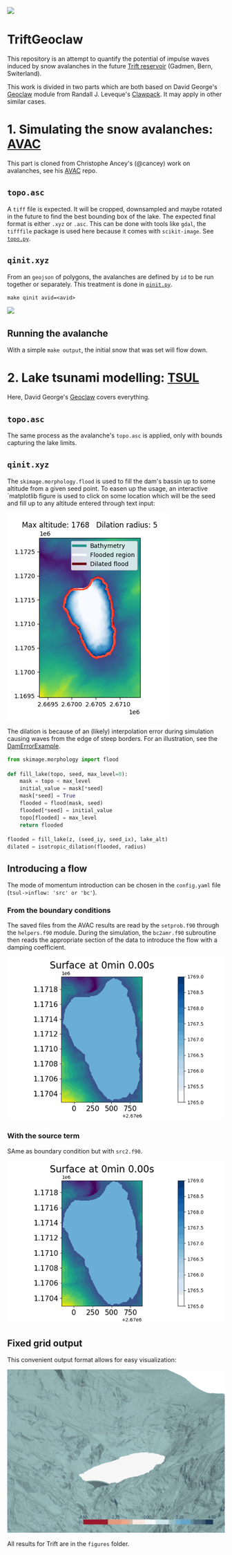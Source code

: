 <img src="drawing.png"/>

# TriftGeoclaw
This repository is an attempt to quantify the potential of impulse waves induced by snow avalanches in the future [Trift reservoir](https://www.researchgate.net/publication/313646761_L'amenagement_hydroelectrique_de_Trift) (Gadmen, Bern, Switerland).

This work is divided in two parts which are both based on David George's [Geoclaw](https://www.clawpack.org/geoclaw) module from Randall J. Leveque's [Clawpack](https://www.clawpack.org/). It may apply in other similar cases.

# 1. Simulating the snow avalanches: [AVAC](https://github.com/giboul/TriftGeoclaw/blob/main/AVAC/README.md)

This part is cloned from Christophe Ancey's (@cancey) work on avalanches, see his [AVAC](https://github.com/cancey/avac.git) repo. 

## `topo.asc`
A `tiff` file is expected. It will be cropped, downsampled and maybe rotated in the future to find the best bounding box of the lake. The expected final format is either `.xyz` or `.asc`. This can be done with tools like `gdal`, the `tifffile` package is used here because it comes with `scikit-image`. See [`topo.py`](https://github.com/giboul/TriftGeoclaw/blob/main/AVAC/topo.py).

## `qinit.xyz`
From an `geojson` of polygons, the avalanches are defined by `id` to be run together or separately. This treatment is done in [`qinit.py`](https://github.com/giboul/TriftGeoclaw/blob/main/AVAC/qinit.py).

```Makefile
make qinit avid=<avid>
```

<img src="avac/qinit.png"/>

## Running the avalanche

With a simple `make output`, the initial snow that was set will flow down.


<!--
## Measurement of the flows
The `clawpack.visclaw.gridtools.grid_output_2d` comes in handy here, it allows to extract all information passing though a curve. Thanks to this function, the momentum flux and the depth are quickly extracted and written to files in the `_cut_output` directory.

<img src="AVAC/cut_movie.gif"/>
-->


# 2. Lake tsunami modelling: [TSUL](https://github.com/giboul/TriftGeoclaw/blob/main/TSUL/README.md)

Here, David George's [Geoclaw](https://www.clawpack.org/geoclaw) covers everything.

## `topo.asc`

The same process as the avalanche's `topo.asc` is applied, only with bounds capturing the lake limits.

## `qinit.xyz`

The `skimage.morphology.flood` is used to fill the dam's bassin up to some altitude from a given seed point. To easen up the usage, an interactive `matplotlib figure is used to click on some location which will be the seed and fill up to any altitude entered through text input:

<img src="tsul/qinit.png"/>

The dilation is because of an (likely) interpolation error during simulation causing waves from the edge of steep borders. For an illustration, see the [DamErrorExample](https://github.com/giboul/TriftGeoClaw/blob/main/DamErrorExample/README.md).

```python
from skimage.morphology import flood

def fill_lake(topo, seed, max_level=0):
    mask = topo < max_level 
    initial_value = mask[*seed]
    mask[*seed] = True
    flooded = flood(mask, seed)
    flooded[*seed] = initial_value
    topo[flooded] = max_level
    return flooded

flooded = fill_lake(z, (seed_iy, seed_ix), lake_alt)
dilated = isotropic_dilation(flooded, radius)
```

## Introducing a flow

The mode of momentum introduction can be chosen in the `config.yaml` file (`tsul->inflow: 'src' or 'bc'`).

### From the boundary conditions

The saved files from the AVAC results are read by the `setprob.f90` through the `helpers.f90` module. During the simulation, the `bc2amr.f90` subroutine then reads the appropriate section of the data to introduce the flow with a damping coefficient.


<img src="tsul/movie_bc.gif"/>

### With the source term

SAme as boundary condition but with `src2.f90`.

<img src="tsul/movie_src.gif"/>

## Fixed grid output

This convenient output format allows for easy visualization:

<img src="figures/pyv10.gif">

All results for Trift are in the `figures` folder.

<!--
## Reading the dam overflows

For a given output, the fluxes at the dam can be read using `clawpack.visclaw.gridtools.grid_output_2d` again. See [tsul/flows.py](https://github.com/giboul/TriftGeoClaw/blob/main/TSUL/flows.py).

<img src="tsul/cutmovie.gif"/>

The profile of the wave can also be observed along le lake. Below is a profile of the lake from South to North when all avalanches are run.

<img src="tsul/stairs.gif"/>
-->
